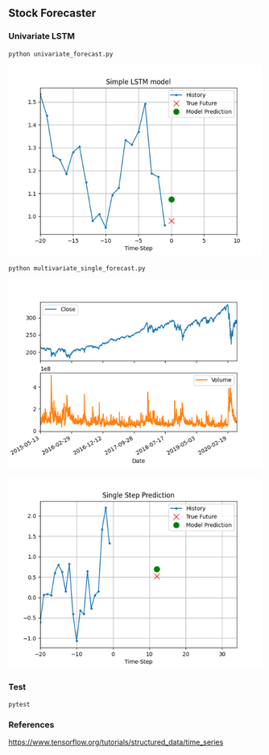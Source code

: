 ## Stock Forecaster
### Univariate LSTM
```
python univariate_forecast.py
```
![univariate_forecast](assets/univariate_forecast.png)

```
python multivariate_single_forecast.py
```

![multivariate_features](assets/multivariate_features.png)

![multivariate_single_forecast](assets/multivariate_single_forecast.png)

### Test
```
pytest
```

### References
https://www.tensorflow.org/tutorials/structured_data/time_series